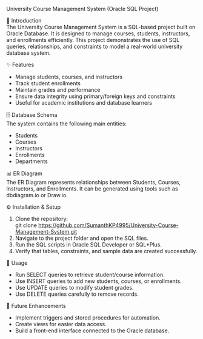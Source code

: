University Course Management System (Oracle SQL Project)


📌 Introduction  
The University Course Management System is a SQL-based project built on Oracle Database. It is designed to manage courses, students, instructors, and enrollments efficiently. This project demonstrates the use of SQL queries, relationships, and constraints to model a real-world university database system.


✨ Features  
- Manage students, courses, and instructors  
- Track student enrollments  
- Maintain grades and performance  
- Ensure data integrity using primary/foreign keys and constraints  
- Useful for academic institutions and database learners

  
🗄️ Database Schema  
The system contains the following main entities:  
- Students  
- Courses  
- Instructors  
- Enrollments  
- Departments


📊 ER Diagram  
The ER Diagram represents relationships between Students, Courses, Instructors, and Enrollments. It can be generated using tools such as dbdiagram.io or Draw.io.



⚙️ Installation & Setup  
1. Clone the repository:  
   git clone https://github.com/SumanthKP4995/University-Course-Management-System.git    
2. Navigate to the project folder and open the SQL files.  
3. Run the SQL scripts in Oracle SQL Developer or SQL*Plus.  
4. Verify that tables, constraints, and sample data are created successfully.



🚀 Usage  
- Run SELECT queries to retrieve student/course information.  
- Use INSERT queries to add new students, courses, or enrollments.  
- Use UPDATE queries to modify student grades.  
- Use DELETE queries carefully to remove records.



🔮 Future Enhancements  
- Implement triggers and stored procedures for automation.  
- Create views for easier data access.  
- Build a front-end interface connected to the Oracle database.  
